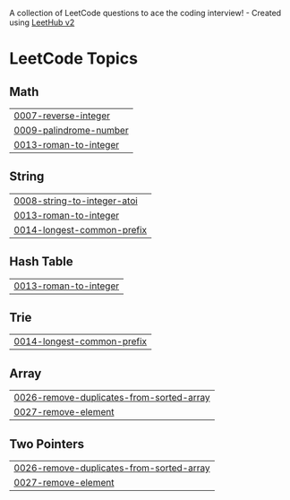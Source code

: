 A collection of LeetCode questions to ace the coding interview! - Created using [LeetHub v2](https://github.com/arunbhardwaj/LeetHub-2.0)
<!---LeetCode Topics Start-->
# LeetCode Topics
## Math
|  |
| ------- |
| [0007-reverse-integer](https://github.com/VASA-SRAVYA/Leet-Code/tree/master/0007-reverse-integer) |
| [0009-palindrome-number](https://github.com/VASA-SRAVYA/Leet-Code/tree/master/0009-palindrome-number) |
| [0013-roman-to-integer](https://github.com/VASA-SRAVYA/Leet-Code/tree/master/0013-roman-to-integer) |
## String
|  |
| ------- |
| [0008-string-to-integer-atoi](https://github.com/VASA-SRAVYA/Leet-Code/tree/master/0008-string-to-integer-atoi) |
| [0013-roman-to-integer](https://github.com/VASA-SRAVYA/Leet-Code/tree/master/0013-roman-to-integer) |
| [0014-longest-common-prefix](https://github.com/VASA-SRAVYA/Leet-Code/tree/master/0014-longest-common-prefix) |
## Hash Table
|  |
| ------- |
| [0013-roman-to-integer](https://github.com/VASA-SRAVYA/Leet-Code/tree/master/0013-roman-to-integer) |
## Trie
|  |
| ------- |
| [0014-longest-common-prefix](https://github.com/VASA-SRAVYA/Leet-Code/tree/master/0014-longest-common-prefix) |
## Array
|  |
| ------- |
| [0026-remove-duplicates-from-sorted-array](https://github.com/VASA-SRAVYA/Leet-Code/tree/master/0026-remove-duplicates-from-sorted-array) |
| [0027-remove-element](https://github.com/VASA-SRAVYA/Leet-Code/tree/master/0027-remove-element) |
## Two Pointers
|  |
| ------- |
| [0026-remove-duplicates-from-sorted-array](https://github.com/VASA-SRAVYA/Leet-Code/tree/master/0026-remove-duplicates-from-sorted-array) |
| [0027-remove-element](https://github.com/VASA-SRAVYA/Leet-Code/tree/master/0027-remove-element) |
<!---LeetCode Topics End-->